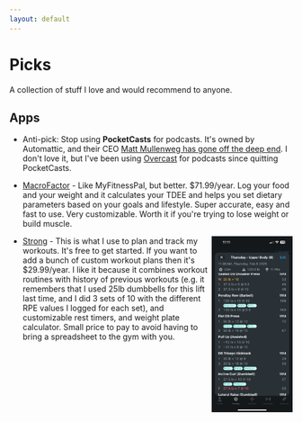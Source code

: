 ```yaml
---
layout: default
---
```


# Picks

A collection of stuff I love and would recommend to anyone.

## Apps

- Anti-pick: Stop using **PocketCasts** for podcasts. It's owned by Automattic, and their CEO [Matt Mullenweg has gone off the deep end](https://techcrunch.com/2025/01/12/wordpress-vs-wp-engine-drama-explained/). I don't love it, but I've been using [Overcast](https://overcast.fm/) for podcasts since quitting PocketCasts.

- [MacroFactor](https://macrofactorapp.com/) - Like MyFitnessPal, but better. $71.99/year. Log your food and your weight and it calculates your TDEE and helps you set dietary parameters based on your goals and lifestyle. Super accurate, easy and fast to use. Very customizable. Worth it if you're trying to lose weight or build muscle.

- <img src="/img/picks/strong_app.png" class="hoverZoom" />[Strong](https://www.strong.app/) - This is what I use to plan and track my workouts. It's free to get started. If you want to add a bunch of custom workout plans then it's $29.99/year. I like it because it combines workout routines with history of previous workouts (e.g. it remembers that I used 25lb dumbbells for this lift last time, and I did 3 sets of 10 with the different RPE values I logged for each set), and customizable rest timers, and weight plate calculator. Small price to pay to avoid having to bring a spreadsheet to the gym with you.

<style type="text/css">
	.hoverZoom {
		float: right;
		max-width: 30%;
	}
	.hoverZoom:hover {
		float: none;
		max-width: 100%;
	}
</style>
